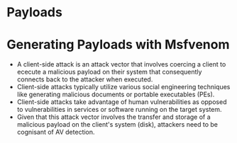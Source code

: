 # Payloads

# Generating Payloads with Msfvenom

- A client-side attack is an attack vector that involves coercing a client to ececute a malicious payload on their system that consequently connects back to the attacker when executed.
- Client-side attacks typically utilize various social engineering techniques like generating malicious documents or portable executables (PEs).
- Client-side attacks take advantage of human vulnerabilities as opposed to vulnerabilities in services or software running on the target system.
- Given that this attack vector involves the transfer and storage of a malicious payload on the client's system (disk), attackers need to be cognisant of AV detection.
